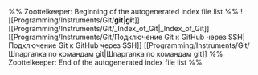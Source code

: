%% Zoottelkeeper: Beginning of the autogenerated index file list  %%
 ![[Programming/Instruments/Git/__git__|__git__]]
 [[Programming/Instruments/Git/_Index_of_Git|_Index_of_Git]]
 [[Programming/Instruments/Git/Подключение Git к GitHub через SSH|Подключение Git к GitHub через SSH]]
 [[Programming/Instruments/Git/Шпаргалка по командам git|Шпаргалка по командам git]]
%% Zoottelkeeper: End of the autogenerated index file list  %%

